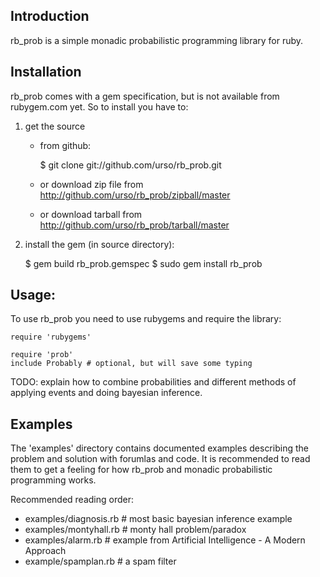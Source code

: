 
Introduction
------------

rb_prob is a simple monadic probabilistic programming library for ruby.

Installation
------------

rb_prob comes with a gem specification, but is not available from rubygem.com
yet. So to install you have to:

1. get the source 
    - from github: 

        $ git clone git://github.com/urso/rb_prob.git

    - or download zip file from http://github.com/urso/rb_prob/zipball/master
    - or download tarball from http://github.com/urso/rb_prob/tarball/master
      
2. install the gem (in source directory):

    $ gem build rb_prob.gemspec
    $ sudo gem install rb_prob

Usage:
------

To use rb_prob you need to use rubygems and require the library:

    require 'rubygems'

    require 'prob'
    include Probably # optional, but will save some typing

TODO: explain how to combine probabilities and different methods of applying
events and doing bayesian inference.

Examples
--------

The 'examples' directory contains documented examples describing the problem and
solution with forumlas and code. It is recommended to read them to get a
feeling for how rb_prob and monadic probabilistic programming works.

Recommended reading order:

- examples/diagnosis.rb  # most basic bayesian inference example
- examples/montyhall.rb  # monty hall problem/paradox
- examples/alarm.rb      # example from Artificial Intelligence - A Modern Approach
- example/spamplan.rb    # a spam filter 

